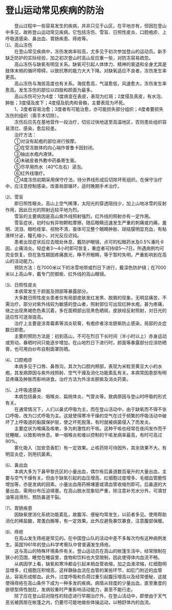 # 登山运动常见疾病的防治  

&emsp;&emsp;登山过程中一些容易发生的疾病，并非只见于山区，在平地亦有，但因在登山中多见，故称登山运动常见疾病。它包括冻伤、雪盲、日照性皮炎、口腔疱疹、上呼吸道感染、鼻出血、胃肠疾患、痔疮等。  
⑴、高山冻伤  
&emsp;&emsp;在登山常见疾病中，冻伤发病率较高，尤多见于初次参加登山的运动员。新手缺乏防护的实际经验，加之初次登山时高山反应重一些，对防冻容易疏忽。  
&emsp;&emsp;高山冻伤与缺氧有明显关系。缺氧可引起人体体力、精神的衰退和全身尤其是肢体末梢的循环障碍，以致抗寒的能力大大下降。对缺氧适应不良者，冻伤发生率更高。  
&emsp;&emsp;高山冻伤与海拔高度也有关系。海拔愈高，气温愈低，风速愈大，冻伤发生率愈高。发生冻伤的部位以四肢和颜面为最多。  
&emsp;&emsp;高山冻伤可分为4度：1度病变在表皮，表现为红斑；2度侵及真皮，有水泡、肿胀；3度侵及皮下；4度侵及肌肉和骨骼，主要表现为坏死。  
&emsp;&emsp;1、2度者容易治愈；3度者有可能治愈，亦可能损失部分组织；4度者要损失冻伤的组织（需手术切除）。  
&emsp;&emsp;冻伤后应先在基地营作一段治疗，切忌过快地送至高温地区，否则患处组织容易溃烂、感染，愈后较差。  
&emsp;&emsp;治疗方法：  
&emsp;&emsp;①对没有起疱的部位进行按摩。  
&emsp;&emsp;②在受冻肢体的向心端作普鲁卡因封闭。  
&emsp;&emsp;③抽出水疱内液体。  
&emsp;&emsp;④未破皮者外敷中药桑寄生膏。  
&emsp;&emsp;⑤尽早用热水（40℃左右）浸泡。  
&emsp;&emsp;⑥红外线理疗。  
&emsp;&emsp;⑦4度冻伤初期采用保守疗法，待分界线形成后切除坏死组织。在保守治疗中，应注意控制感染，改善局部循环，适时晚期手术治疗。  

⑵、雪盲  
&emsp;&emsp;即日照性眼炎。高山上空气稀薄，太阳光的穿透阻挡少，加上山地冰雪的反射作用，因此日光的照射远较平地为烈。  
&emsp;&emsp;雪盲的主要病因是高山紫外线照射强烈，红外线的照射亦有一定作用。  
&emsp;&emsp;雪盲症状，初时似有异物颗粒摩擦，随后眼睛迅速发生严重的刺痛或灼痛，羞明、流泪、眼睑痉挛、视物不清，查体可见整个眼睛肿胀、球结膜明显充血，有粘液样分泌，瞳孔缩小，对光反应迟钝。  
&emsp;&emsp;患者出现症状后应去暗处休息，戴防护眼镜，点可的松眼药水及0.5%潘托卡因，止痛消炎。轻症者3～4小时即可恢复，重症者可持续5～7日。所遇病例均可完全恢复。但在急性期因疼痛畏光，睁不开眼睛，等于暂时失明，严重影响到在高山的活动能力。  
&emsp;&emsp;预防方法：在7000米以下的冰雪地带或烈日下进行，戴深色防护镜；在7000米以上高山年，戴专门防御紫、红外线的高山眼镜。  

⑶、日照性皮炎  
&emsp;&emsp;本病常发生于颜面及颈部等暴露部分。  
&emsp;&emsp;大多数日照性皮炎患者仅有局部皮肤发红发黑、脱屑的现象，无明显痛苦，不需治疗。部分对紫外线较为敏感的登山者，照射部位可出现红肿水疱，甚为疼痛，继之出现黑褐色色素沉着，多在面颊部出现黑色晒斑。皮肤经反射照射，对日光的适应性可逐渐提高。  
&emsp;&emsp;治疗上主要是涂青霉素等消炎软膏，有疱疹者涂龙胆紫防止感染，局部的炎症数日即愈。  
&emsp;&emsp;主要的预防方法是：初到高山，不可在烈日下长时间（半小时以上）赤身运动或劳动，暴晒时间只能逐步增加。在山地烈日下进行时，颜面等暴露部分应涂防晒膏，也可用白纱布自制面罩防晒。  

⑷、口腔疱疹  
&emsp;&emsp;本病多见于口唇、鼻唇沟，其次为口腔内颊部，表现为米粒至黄豆大小的水疱，其发病原因与紫外线照射、空气干燥及消化功能紊乱有关。本病常因患部有明显疼痛及肿胀而影响进食。治疗方法为外涂龙胆紫及消炎药膏。  

⑸、上呼吸道感染  
&emsp;&emsp;本病包括鼻炎、咽喉炎、扁桃体炎、气管炎等。致病原因与登山时呼吸的形式有关。  
&emsp;&emsp;在通常情况下，人们以鼻式呼吸为主，而在登山活动中，由于缺氧而不得不张口呼吸，改为口式呼吸为主。这就使得寒冷干燥的空气在过于频繁的呼吸活动中破坏了上呼吸道的黏膜保护层，使之坏死脱落，有时就被病菌侵入了而发炎。  
&emsp;&emsp;主要症状为喉痛及咳嗽，多为刺激性的干咳。这种干咳也经常在夜间发作而干扰睡眠，以致影响休息。单一咽喉炎和难以控制的干咳发病率最高，有时可高过90%。  
&emsp;&emsp;雾化吸入（加安息香酊）有一定效果。止咳药除可待因外，其余效果不大。有明显炎症，则用抗菌素。  

⑹、鼻出血  
&emsp;&emsp;本病大多为下鼻甲黎氏区的小量出血，偶尔有后鼻道数百毫升的大量出血，主要与空气干燥有关。但由于缺氧引起的血压增高、红细胞过度增多、毛细血管脆性增加等，亦是发病的因素。小量出血用药棉堵塞或滴血管收缩剂即可。后鼻道的大量出血，需用纱布压迫填塞。在高山脱水现象较严重，除注意补充水分外，可滴甘油等润滑剂，预防鼻道干裂。  

⑺、胃肠疾患  
&emsp;&emsp;因缺氧使消化系统功能紊乱，故腹泻、便秘均常发生，以前者多见。使用帮助消化的稀盐酸，胃蛋白酶等，有一定效果。此外应避免暴饮暴食，注意腹部保暖。  

⑻、痔疮  
&emsp;&emsp;在高山发生痔疮是常见的。在中国登山队的活动中差不多每次均有这种病例发生。英国1961年的登山科学考察队中曾普遍发生痔疮。  
&emsp;&emsp;这与高山的特殊环境条件有关。登山运动员在高山的帐篷生活中，经常限制在狭小的范围，睡觉在睡袋里，食物和饮料也大受限制，因此使得体内血流不畅。  
&emsp;&emsp;从病因学上看，缺氧和寒冷都会引起末梢血管收缩，加之血液浓缩，红细胞明显增多，红细胞压积增高，这样静脉血流在血管的某些环节，如肛门附近的血管丛，容易形成郁血。此外，过度呼吸和负荷过重引起腹压增高以及经常便秘，这就使得痔疮在高山条件下成为一种多发的疾病。病情从轻度的少量出血，直至重度的嵌顿型痔性脱肛，发病较重时严重影响活动能力，甚至不能行走。  
&emsp;&emsp;除了应在登山前对隐性的轻症进行早期治疗外，在登山活动中，即使由于天气恶劣被困居在帐篷之内，仍要尽可能地做些体操运动，以畅舒体内的血流。  
